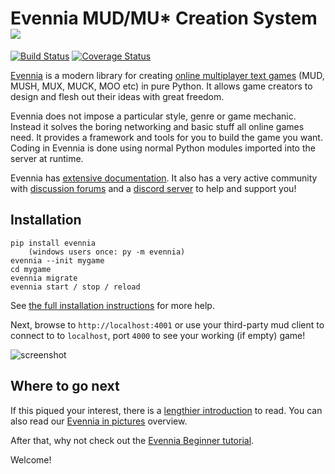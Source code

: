 # Evennia MUD/MU\* Creation System ![][logo]
[![Build Status][unittestciimg]][unittestcilink] [![Coverage Status][coverimg]][coverlink]


[Evennia][homepage] is a modern library for creating [online multiplayer text
games][wikimudpage] (MUD, MUSH, MUX, MUCK, MOO etc) in pure Python. It
allows game creators to design and flesh out their ideas with great
freedom.

Evennia does not impose a particular style, genre or game mechanic. Instead it
solves the boring networking and basic stuff all online games need. It provides
a framework and tools for you to build the game you want. Coding in Evennia is
done using normal Python modules imported into the server at runtime.

Evennia has [extensive documentation][docs]. It also has a very active community
with [discussion forums][group] and a [discord server][chat] to help and support you!

## Installation

    pip install evennia
        (windows users once: py -m evennia)
    evennia --init mygame
    cd mygame
    evennia migrate
    evennia start / stop / reload

See [the full installation instructions][installation] for more help.

Next, browse to `http://localhost:4001` or use your third-party mud client to
connect to to `localhost`, port `4000` to see your working (if empty) game!

![screenshot][screenshot]

## Where to go next

If this piqued your interest, there is a [lengthier introduction][introduction] to read. You
can also read our [Evennia in pictures][evenniapictures] overview.

After that, why not check out the [Evennia Beginner tutorial][beginnertutorial].

Welcome!


[homepage]: https://www.evennia.com
[docs]: https://www.evennia.com/docs/latest
[screenshot]: https://user-images.githubusercontent.com/294267/205434941-14cc4f59-7109-49f7-9d71-0ad3371b007c.jpg
[logo]: https://github.com/evennia/evennia/blob/master/evennia/web/website/static/website/images/evennia_logo.png
[unittestciimg]: https://github.com/evennia/evennia/workflows/test-suite/badge.svg
[unittestcilink]: https://github.com/evennia/evennia/actions?query=workflow%3Atest-suite
[coverimg]: https://coveralls.io/repos/github/evennia/evennia/badge.svg?branch=master
[coverlink]: https://coveralls.io/github/evennia/evennia?branch=master
[introduction]: https://www.evennia.com/docs/latest/Evennia-Introduction.html
[license]: https://www.evennia.com/docs/latest/Licensing.html
[group]: https://github.com/evennia/evennia/discussions
[chat]: https://discord.gg/AJJpcRUhtF
[wikimudpage]: http://en.wikipedia.org/wiki/MUD
[evenniapictures]: https://www.evennia.com/docs/latest/Evennia-In-Pictures.html
[beginnertutorial]: https://www.evennia.com/docs/latest/Howtos/Howtos-Overview.html#beginner-tutorial
[installation]: https://www.evennia.com/docs/latest/Setup/Setup-Overview.html#installation-and-running
